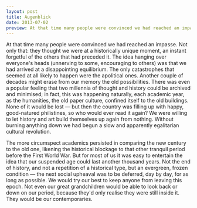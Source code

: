 ```yaml
---
layout: post
title: Augenblick
date: 2013-07-02
preview: At that time many people were convinced we had reached an impasse.
---
```


At that time many people were convinced we had reached an impasse. Not only that: they thought we were at a historically unique moment, an instant forgetful of the others that had preceded it. The idea hanging over everyone's heads (unnerving to some, encouraging to others) was that we had arrived at a disappointing equilibrium. The only catastrophes that seemed at all likely to happen were the apolitical ones. Another couple of decades might erase from our memory the old possibilities. There was even a popular feeling that two millennia of thought and history could be archived and minimised; in fact, this was happening naturally, each academic year, as the humanities, the old paper culture, confined itself to the old buildings. None of it would be lost — but then the country was filling up with happy, good-natured philistines, so who would ever read it again? We were willing to let history and art build themselves up again from nothing. Without burning anything down we had begun a slow and apparently egalitarian cultural revolution.

The more circumspect academics persisted in comparing the new century to the old one, likening the historical blockage to that other tranquil period before the First World War. But for most of us it was easy to entertain the idea that our suspended age could last another thousand years. Not the end of history, and not a repetition of a historical type, but an evergreen, frozen condition — the next social upheaval was to be deferred, day by day, for as long as possible. We would try our best to keep anyone from leaving this epoch. Not even our great grandchildren would be able to look back or down on our period, because they'd only realise they were still inside it. They would be our contemporaries.